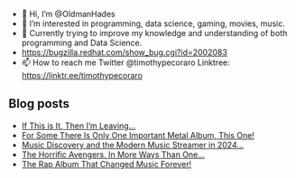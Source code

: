 - 👋 Hi, I’m @OldmanHades
- 👀 I’m interested in programming, data science, gaming, movies, music.
- 🌱 Currently trying to improve my knowledge and understanding of both programming and Data Science.
- https://bugzilla.redhat.com/show_bug.cgi?id=2002083
- 📫 How to reach me Twitter @timothypecoraro
Linktree: https://linktr.ee/timothypecoraro

## Blog posts
<!-- BLOG-POST-LIST:START -->
- [If This is It, Then I’m Leaving…](https://medium.com/@timothypecoraro/if-this-is-it-then-im-leaving-51192f50108c?source=rss-5097f5c9b801------2)
- [For Some There Is Only One Important Metal Album, This One!](https://medium.com/@timothypecoraro/for-some-there-is-only-one-important-metal-album-this-one-0a56d2046fe1?source=rss-5097f5c9b801------2)
- [Music Discovery and the Modern Music Streamer in 2024…](https://medium.com/@timothypecoraro/music-discovery-and-the-modern-music-streamer-in-2024-a6fbb50d9e38?source=rss-5097f5c9b801------2)
- [The Horrific Avengers, In More Ways Than One…](https://medium.com/@timothypecoraro/the-horrific-avengers-in-more-ways-than-one-65b98670d351?source=rss-5097f5c9b801------2)
- [The Rap Album That Changed Music Forever!](https://medium.com/@timothypecoraro/the-rap-album-that-changed-music-forever-a75160e89e31?source=rss-5097f5c9b801------2)
<!-- BLOG-POST-LIST:END -->
